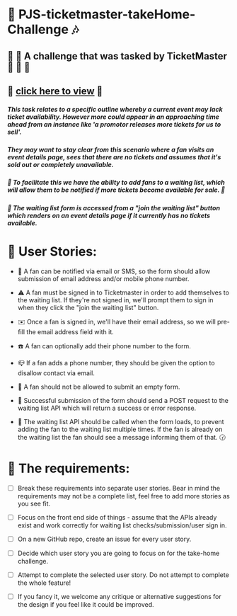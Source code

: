 # :musical_note: PJS-ticketmaster-takeHome-Challenge :notes:

## :book: :ticket: A challenge that was tasked by TicketMaster :violin: :trumpet: :musical_score:

## :star2: [click here to view](https://pjsalter.github.io/PJS-ticketmaster-takeHome-Challenge) :star2:

##### This task relates to a specific outline whereby a current event may lack ticket availability. However more could appear in an approaching time ahead from an instance like 'a promotor releases more tickets for us to sell'.

##### They may want to stay clear from this scenario where a fan visits an event details page, sees that there are no tickets and assumes that it's sold out or completely unavailable.

##### :date: To facilitate this we have the ability to add fans to a waiting list, which will allow them to be notified if more tickets become available for sale. :calendar:

##### :bookmark_tabs: The waiting list form is accessed from a "join the waiting list" button which renders on an event details page if it currently has no tickets available.

# :pushpin: User Stories: 

- :card_index: A fan can be notified via email or SMS, so the form should allow submission of email address and/or mobile phone number.

- :warning: A fan must be signed in to Ticketmaster in order to add themselves to the waiting list. If they're not signed in, we'll prompt them to sign in when they click the "join the waiting list" button.

- :envelope: Once a fan is signed in, we'll have their email address, so we will pre-fill the email address field with it.

- :telephone: A fan can optionally add their phone number to the form.

- :mailbox_closed: If a fan adds a phone number, they should be given the option to disallow contact via email.

- :pencil: A fan should not be allowed to submit an empty form.

- :postbox: Successful submission of the form should send a POST request to the waiting list API which will return a success or error response.

- :traffic_light: The waiting list API should be called when the form loads, to prevent adding the fan to the waiting list multiple times. If the fan is already on the waiting list the fan should see a message informing them of that. :clock230:

# :paperclip: The requirements:

- [ ] Break these requirements into separate user stories. Bear in mind the requirements may not be a complete list, feel free to add more stories as you see fit.

- [ ] Focus on the front end side of things - assume that the APIs already exist and work correctly for waiting list checks/submission/user sign in.

- [ ] On a new GitHub repo, create an issue for every user story.

- [ ] Decide which user story you are going to focus on for the take-home challenge.

- [ ] Attempt to complete the selected user story. Do not attempt to complete the whole feature!

- [ ] If you fancy it, we welcome any critique or alternative suggestions for the design if you feel like it could be improved.






